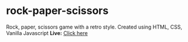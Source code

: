 # rock-paper-scissors
Rock, paper, scissors game with a retro style. 
Created using HTML, CSS, Vanilla Javascript
**Live:** [Click here](https://ch4rmelle.github.io/rock-paper-scissors/) 